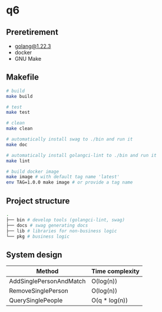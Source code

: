# q6

## Preretirement
- golang@1.22.3
- docker
- GNU Make

## Makefile
```bash
# build
make build

# test
make test

# clean
make clean

# automatically install swag to ./bin and run it
make doc

# automatically install golangci-lint to ./bin and run it
make lint

# build docker image
make image # with default tag name 'latest'
env TAG=1.0.0 make image # or provide a tag name
```

## Project structure
```bash
.
├── bin # develop tools (golangci-lint, swag)
├── docs # swag generating docs
├── lib # libraries for non-business logic
└── pkg # business logic
```

## System design
| Method                  | Time complexity |
| ----------------------- | --------------- |
| AddSinglePersonAndMatch | O(log(n))       |
| RemoveSinglePerson      | O(log(n))       |
| QuerySinglePeople       | O(q * log(n))   |

